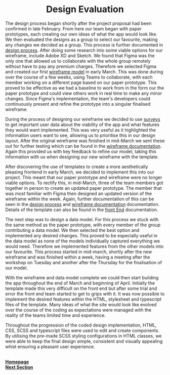 <h1 align="center">Design Evaluation</h1>

<p>The design process began shortly after the project proposal had been confirmed in late February. From here our team began with paper prototypes, each creating our own ideas of what the app would look like. We then evaluated the designs as a group to select our favourite, making any changes we decided as a group. This process is further documented in <a href="https://github.com/JaiRanchod/Desk-10-Software-Engineering-Group-Project/blob/release/Documentation/Design%20Process.md">design process</a>. After doing some research into some viable options for our wireframe, include Adobe XD and Sketch. We found that Figma was the only one that allowed us to collaborate with the whole group remotely without have to pay any premium charges. Therefore we selected Figma and created our first <a href="https://github.com/JaiRanchod/Desk-10-Software-Engineering-Group-Project/blob/release/Documentation/Wireframes%20and%20Interaction%20Flow%20Diagrams.md">wireframe model</a> in early March. This was done during over the course of a few weeks, using Teams to collaborate, with each member working on a different page based on our paper prototype. This proved to be effective as we had a baseline to work from in the form our the paper prototype and could view others work in real time to make any minor changes. Since Figma's implementation, the team's developers could continuously present and refine the prototype into a singular finalised wireframe.</p>

<p>During the process of designing our wireframe we decided to use <a href="https://github.com/JaiRanchod/Desk-10-Software-Engineering-Group-Project/blob/release/Documentation/Understanding%20of%20User%20Group.md">surveys</a> to get important user data about the viability of the app and what features they would want implemented. This was very useful as it highlighted the information users want to see, allowing us to prioritise this in our design layout. After the original wireframe was finished in mid-March we sent these out for further testing which can be found in the <a href="https://github.com/JaiRanchod/Desk-10-Software-Engineering-Group-Project/blob/release/Documentation/Wireframes%20and%20Interaction%20Flow%20Diagrams.md">wireframe documentation</a>. Again this provided us with key feedback to refine our model, taking this information with us when designing our new wireframe with the template.</p>

<p>After discovering the use of templates to create a more aesthetically pleasing frontend in early March, we decided to implement this into our project. This meant that our paper prototype and wireframe were no longer viable options. To rectify this, in mid-March, three of the team members got together in person to create an updated paper prototype. The member that was most familiar with Figma then designed an updated version of the wireframe within the week. Again, further documentation of this can be seen in the <a href="https://github.com/JaiRanchod/Desk-10-Software-Engineering-Group-Project/blob/release/Documentation/Design%20Process.md">design process</a> and <a href="https://github.com/JaiRanchod/Desk-10-Software-Engineering-Group-Project/blob/release/Documentation/Wireframes%20and%20Interaction%20Flow%20Diagrams.md">wireframe documentation</a> documentation. Details of the template can also be found in the <a href="https://github.com/JaiRanchod/Desk-10-Software-Engineering-Group-Project/blob/release/Documentation/Front%20End.md">front End</a> documentation.</p>

<p>The next step was to design a data model. For this process we stuck with the same method as the paper prototype, with every member of the group contributing a data model. We then selected the best option and implemented any desired changes. This proved to be especially useful in the data model as none of the models individually captured everything we would need. Therefore we implemented features from the other models into our favourite. This process started in mid-march, shortly after the new wireframe and was finished within a week, having a meeting after the workshop on Tuesday and another after the Thursday for the finalisation of our model.</p>

<p>With the wireframe and data model complete we could then start building the app throughout the end of March and beginning of April. Initially the template made this very difficult on the front end but after some trial and error the front end team started to get to grips with it. It was now possible to implement the desired features within the HTML, stylesheet and typescript files of the template. Many ideas of what the site would look like evolved over the course of the coding as expectations were managed with the reality of the teams limited time and experience.</p>

<p>Throughout the progression of the coded design implementation, HTML, CSS, SCSS and typescript files were used to edit and create components. By utilising the pre-made SCSS styling configurations in HTML classes, we were able to keep the final design simple, consistent and visually appealing whist ensuring a pleasant user experience.</p>



<br>
<a href="https://github.com/JaiRanchod/Desk-10-Software-Engineering-Group-Project/tree/release">
<b>Homepage</b></a>
<br>
<a href="https://github.com/JaiRanchod/Desk-10-Software-Engineering-Group-Project/blob/main/Documentation%20Notes/Background%20Literature.md">
<b>Next Section</b></a>
